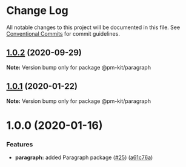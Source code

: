 # Change Log

All notable changes to this project will be documented in this file.
See [Conventional Commits](https://conventionalcommits.org) for commit guidelines.

## [1.0.2](https://github.com/telus/pm-kit/compare/@pm-kit/paragraph@1.0.1...@pm-kit/paragraph@1.0.2) (2020-09-29)

**Note:** Version bump only for package @pm-kit/paragraph





## [1.0.1](https://github.com/telus/pm-kit/compare/@pm-kit/paragraph@1.0.0...@pm-kit/paragraph@1.0.1) (2020-01-22)

**Note:** Version bump only for package @pm-kit/paragraph





# 1.0.0 (2020-01-16)


### Features

* **paragraph:** added Paragraph package ([#25](https://github.com/telus/pm-kit/issues/25)) ([a61c76a](https://github.com/telus/pm-kit/commit/a61c76ab02502b4de380459a17a5326fcea570b1))
